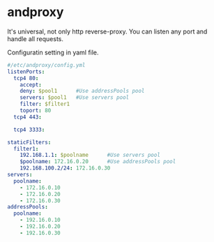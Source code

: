 # andproxy

It's universal, not only http reverse-proxy. You can listen any port and handle all requests. 

Configuratin setting in yaml file.

```yml
#/etc/andproxy/config.yml
listenPorts:
  tcp4 80:
    accept: 
    deny: $pool1      #Use addressPools pool
    servers: $pool1   #Use servers pool
    filter: $filter1
    toport: 80
  tcp4 443:

  tcp4 3333:

staticFilters:
  filter1:
    192.168.1.1: $poolname      #Use servers pool
    $poolname: 172.16.0.20      #Use addressPools pool
    192.168.100.2/24: 172.16.0.30
servers:
  poolname: 
    - 172.16.0.10
    - 172.16.0.20
    - 172.16.0.30
addressPools:
  poolname: 
    - 192.16.0.10
    - 192.16.0.20
    - 192.16.0.30
  
```
